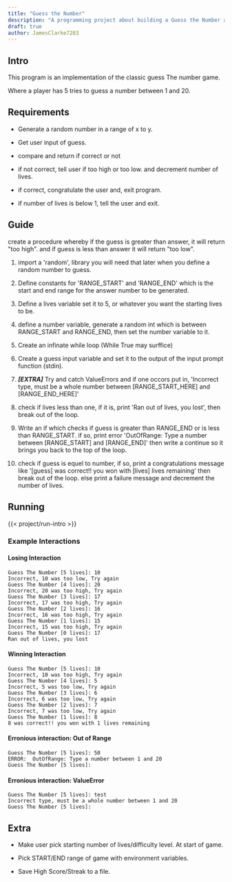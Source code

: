 ```yaml
---
title: "Guess the Number"
description: "A programming project about building a Guess the Number app"
draft: true
author: JamesClarke7283
---
```


## Intro

This program is an implementation of the classic guess The number game.

Where a player has 5 tries to guess a number between 1 and 20.

## Requirements

- Generate a random number in a range of x to y.

- Get user input of guess.

- compare and return if correct or not

- if not correct, tell user if too high or too low. and decrement number of lives.

- if correct, congratulate the user and, exit program.

- if number of lives is below 1, tell the user and exit.

## Guide

create a procedure whereby if the guess is greater than answer, it will return "too high". and if guess is less than answer it will return "too low".



1. import a 'random', library you will need that later when you define a random number to guess.

2.  Define constants for 'RANGE_START' and 'RANGE_END' which is the  start and end range for the answer number to be generated.

3. Define a lives variable set it to 5, or whatever you want the starting lives to be.

4. define a number variable, generate a random int which is between RANGE_START and RANGE_END, then set the number variable to it.

5. Create an infinate while loop (While True may surffice)

6. Create a guess input variable and set it to the output of the input prompt function (stdin).

7. ***[EXTRA]*** Try and catch ValueErrors and if one occors put in, 'Incorrect type, must be a whole number between [RANGE_START_HERE] and [RANGE_END_HERE]'

8. check if lives less than one, if it is, print 'Ran out of lives, you lost', then break out of the loop.

9. Write an if which checks if guess is greater than RANGE_END or is less than RANGE_START. if so, print error 'OutOfRange: Type a number between [RANGE_START] and [RANGE_END]' then write a continue so it brings you back to the top of the loop.

10. check if guess is equel to number, if so, print a congratulations message like '[guess] was correct!! you won with [lives] lives remaining' then break out of the loop. else print a failure message and decrement the number of lives.



## Running

{{< project/run-intro >}}

### Example Interactions

#### Losing Interaction

```
Guess The Number [5 lives]:	10
Incorrect, 10 was too low, Try again
Guess The Number [4 lives]:	20
Incorrect, 20 was too high, Try again
Guess The Number [3 lives]:	17
Incorrect, 17 was too high, Try again
Guess The Number [2 lives]:	16
Incorrect, 16 was too high, Try again
Guess The Number [1 lives]:	15
Incorrect, 15 was too high, Try again
Guess The Number [0 lives]:	17
Ran out of lives, you lost
```

#### Winning Interaction

```
Guess The Number [5 lives]:	10
Incorrect, 10 was too high, Try again
Guess The Number [4 lives]:	5
Incorrect, 5 was too low, Try again
Guess The Number [3 lives]:	6
Incorrect, 6 was too low, Try again
Guess The Number [2 lives]:	7
Incorrect, 7 was too low, Try again
Guess The Number [1 lives]:	8
8 was correct!! you won with 1 lives remaining
```

#### Erronious interaction: Out of Range

```
Guess The Number [5 lives]:	50
ERROR:	OutOfRange: Type a number between 1 and 20
Guess The Number [5 lives]:	
```

#### Erronious interaction: ValueError

```
Guess The Number [5 lives]:	test
Incorrect type, must be a whole number between 1 and 20
Guess The Number [5 lives]:	
```

## Extra

- Make user pick starting number of lives/difficulty level. At start of game.

- Pick START/END range of game with environment variables.

- Save High Score/Streak to a file.
